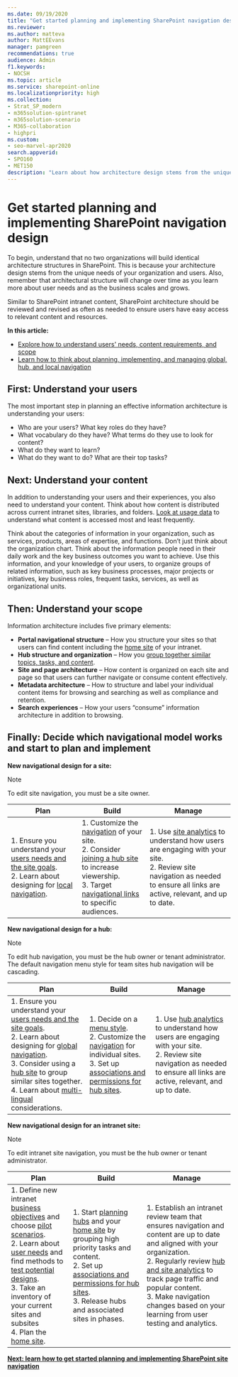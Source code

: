 ```yaml
---
ms.date: 09/19/2020
title: "Get started planning and implementing SharePoint navigation design"
ms.reviewer: 
ms.author: matteva
author: MattEEvans
manager: pamgreen
recommendations: true
audience: Admin
f1.keywords:
- NOCSH
ms.topic: article
ms.service: sharepoint-online
ms.localizationpriority: high
ms.collection:  
- Strat_SP_modern
- m365solution-spintranet
- m365solution-scenario
- M365-collaboration
- highpri
ms.custom:
- seo-marvel-apr2020
search.appverid:
- SPO160
- MET150
description: "Learn about how architecture design stems from the unique needs of your organization and user"
---
```


# Get started planning and implementing SharePoint navigation design

To begin, understand that no two organizations will build identical architecture structures in SharePoint. This is because your architecture design stems from the unique needs of your organization and users. Also, remember that architectural structure will change over time as you learn more about user needs and as the business scales and grows. 

Similar to SharePoint intranet content, SharePoint architecture should be reviewed and revised as often as needed to ensure users have easy access to relevant content and resources. 

**In this article:**

- [Explore how to understand users' needs, content requirements, and scope](#next-understand-your-content)
- [Learn how to think about planning, implementing, and managing global, hub, and local navigation](#finally-decide-which-navigational-model-works-and-start-to-plan-and-implement)

## First: Understand your users

The most important step in planning an effective information architecture is understanding your users:

- Who are your users? What key roles do they have?
- What vocabulary do they have? What terms do they use to look for content?
- What do they want to learn?
- What do they want to do? What are their top tasks?

## Next: Understand your content

In addition to understanding your users and their experiences, you also need to understand your content. Think about how content is distributed across current intranet sites, libraries, and folders. [Look at usage data](https://support.microsoft.com/office/view-usage-data-for-your-sharepoint-site-2fa8ddc2-c4b3-4268-8d26-a772dc55779e) to understand what content is accessed most and least frequently. 

Think about the categories of information in your organization, such as services, products, areas of expertise, and functions. Don’t just think about the organization chart. Think about the information people need in their daily work and the key business outcomes you want to achieve.
Use this information, and your knowledge of your users, to organize groups of related information, such as key business processes, major projects or initiatives, key business roles, frequent tasks, services, as well as organizational units.

## Then: Understand your scope

Information architecture includes five primary elements:

- **Portal navigational structure** – How you structure your sites so that users can find content including the [home site](home-site.md) of your intranet.
- **Hub structure and organization** – How you [group together similar topics, tasks, and content](planning-hub-sites.md).
- **Site and page architecture** – How content is organized on each site and page so that users can further navigate or consume content effectively.
- **Metadata architecture** – How to structure and label your individual content items for browsing and searching as well as compliance and retention.
- **Search experiences** – How your users “consume” information architecture in addition to browsing.

## Finally: Decide which navigational model works and start to plan and implement

**New navigational design for a site:**

>[!NOTE] 
>To edit site navigation, you must be a site owner.

|Plan    |Build    |Manage   |
| ------------- | ------------- | ------------- |
|1. Ensure you understand your [users needs and the site goals](./information-architecture-modern-experience.md#understand-your-role-and-how-to-collaborate). <br>2. Learn about designing for [local navigation](./information-architecture-modern-experience.md#local-navigation). |1. Customize the [navigation](https://support.microsoft.com/office/customize-the-navigation-on-your-sharepoint-site-3cd61ae7-a9ed-4e1e-bf6d-4655f0bf25ca) of your site. <br>2. Consider [joining a hub site](https://support.microsoft.com/office/associate-a-sharepoint-site-with-a-hub-site-ae0009fd-af04-4d3d-917d-88edb43efc05) to increase viewership. <br>3. Target [navigational links](https://support.microsoft.com/office/target-navigation-news-and-files-to-specific-audiences-33d84cb6-14ed-4e53-a426-74c38ea32293) to specific audiences. |1. Use [site analytics](https://support.microsoft.com/office/view-usage-data-for-your-sharepoint-site-2fa8ddc2-c4b3-4268-8d26-a772dc55779e) to understand how users are engaging with your site. <br>2. Review site navigation as needed to ensure all links are active, relevant, and up to date.|

**New navigational design for a hub:**

>[!NOTE] 
>To edit hub navigation, you must be the hub owner or tenant administrator. The default navigation menu style for team sites hub navigation will be cascading.

|Plan    |Build    |Manage   |
| ------------- | ------------- | ------------- |
|1. Ensure you understand your [users needs and the site goals](./information-architecture-modern-experience.md#understand-your-role-and-how-to-collaborate). <br>2. Learn about designing for [global navigation](./information-architecture-modern-experience.md#global-navigation). <br>3. Consider using a [hub site](./planning-hub-sites.md) to group similar sites together. <br>4. Learn about [multi-lingual](https://support.microsoft.com/office/create-multilingual-communication-sites-pages-and-news-2bb7d610-5453-41c6-a0e8-6f40b3ed750c) considerations. |1. Decide on a [menu style](./plan-navigation-modern-experience.md#navigation-menus-in-sharepoint). <br>2. Customize the [navigation](https://support.microsoft.com/office/customize-the-navigation-on-your-sharepoint-site-3cd61ae7-a9ed-4e1e-bf6d-4655f0bf25ca) for individual sites. <br>3. Set up [associations and permissions for hub sites](https://support.microsoft.com/office/set-up-your-sharepoint-hub-site-e2daed64-658c-4462-aeaf-7d1a92eba098). |1. Use [hub analytics](https://support.microsoft.com/office/view-usage-data-for-your-sharepoint-site-2fa8ddc2-c4b3-4268-8d26-a772dc55779e) to understand how users are engaging with your site. <br>2. Review site navigation as needed to ensure all links are active, relevant, and up to date. |

**New navigational design for an intranet site:**

>[!NOTE] 
>To edit intranet site navigation, you must be the hub owner or tenant administrator.

|Plan    |Build    |Manage   |
| ------------- | ------------- | ------------- |
|1. Define new intranet [business objectives](./plan-intranet.md#identify-initiatives) and choose [pilot scenarios](./plan-intranet.md#choose-pilot-scenarios). <br>2. Learn about [user needs](./information-architecture-principles.md#get-organized) and find methods to [test potential designs](https://www.nngroup.com/articles/quantitative-user-research-methods/). <br>3. Take an inventory of your current sites and subsites <br>4. Plan the [home site](./home-site.md). |1. Start [planning hubs](./planning-hub-sites.md) and your [home site](./home-site.md) by grouping high priority tasks and content. <br>2. Set up [associations and permissions for hub sites](https://support.microsoft.com/office/set-up-your-sharepoint-hub-site-e2daed64-658c-4462-aeaf-7d1a92eba098). <br>3. Release hubs and associated sites in phases. |1. Establish an intranet review team that ensures navigation and content are up to date and aligned with your organization. <br>2. Regularly review [hub and site analytics](https://support.microsoft.com/office/view-usage-data-for-your-sharepoint-site-2fa8ddc2-c4b3-4268-8d26-a772dc55779e) to track page traffic and popular content. <br>3. Make navigation changes based on your learning from user testing and analytics. |

[**Next: learn how to get started planning and implementing SharePoint site navigation**](plan-navigation-modern-experience.md)

